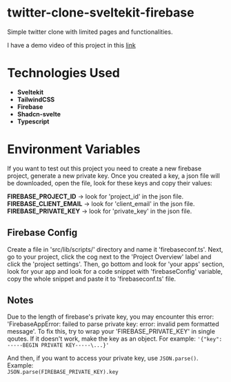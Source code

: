 # twitter-clone-sveltekit-firebase
Simple twitter clone with limited pages and functionalities.

I have a demo video of this project in this [link](https://youtu.be/XyAFo38ckJ8)

# Technologies Used
* **Sveltekit**
* **TailwindCSS**
* **Firebase**
* **Shadcn-svelte**
* **Typescript**

# Environment Variables
If you want to test out this project you need to create a new firebase project, generate a new private key. Once you created a key, a json file will be downloaded, open the file, look for these keys and copy their values:

**FIREBASE_PROJECT_ID** -> look for 'project_id' in the json file.  
**FIREBASE_CLIENT_EMAIL** -> look for 'client_email' in the json file.  
**FIREBASE_PRIVATE_KEY** -> look for 'private_key' in the json file.

## Firebase Config
Create a file in 'src/lib/scripts/' directory and name it 'firebaseconf.ts'. Next, go to your project, click the cog next to the 'Project Overview' label and click the 'project settings'. Then, go bottom and look for 'your apps' section, look for your app and look for a code snippet with 'firebaseConfig' variable, copy the whole snippet and paste it to 'firebaseconf.ts' file.

## Notes
Due to the length of firebase's private key, you may encounter this error: 'FirebaseAppError: failed to parse private key: error: invalid pem formatted message'. To fix this, try to wrap your 'FIREBASE_PRIVATE_KEY' in single qoutes. If it doesn't work, make the key as an object. For example: `'{"key": -----BEGIN PRIVATE KEY-----\...}'`

And then, if you want to access your private key, use `JSON.parse()`. Example:  
`JSON.parse(FIREBASE_PRIVATE_KEY).key`